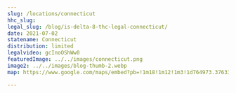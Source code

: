 ```yaml
---
slug: /locations/connecticut
hhc_slug: 
legal_slug: /blog/is-delta-8-thc-legal-connecticut/
date: 2021-07-02
statename: Connecticut
distribution: limited
legalvideo: gcInoOShWw0
featuredImage: ../../images/connecticut.png
image2: ../../images/blog-thumb-2.webp
map: https://www.google.com/maps/embed?pb=!1m18!1m12!1m3!1d764973.376335409!2d-73.31792853600479!3d41.500433544199744!2m3!1f0!2f0!3f0!3m2!1i1024!2i768!4f13.1!3m3!1m2!1s0x89e65311f21151a5%3A0xae9a6d5b056170e5!2sConnecticut!5e0!3m2!1sen!2sus!4v1624555626770!5m2!1sen!2sus

---
```

